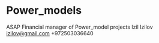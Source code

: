 # Power_models
ASAP
Financial manager of Power_model projects 
Izil Izilov
izilov@gmail.com
+972503036640
